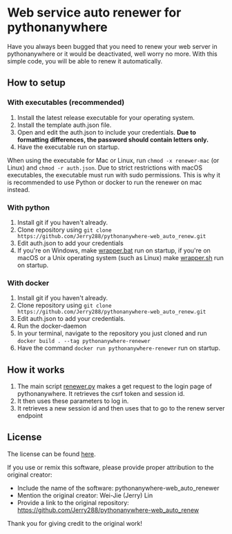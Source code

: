 # Web service auto renewer for pythonanywhere

Have you always been bugged that you need to renew your web server in pythonanywhere or it would be deactivated, well worry no more. With this simple code, you will be able to renew it automatically.

## How to setup

### With executables (recommended)

1. Install the latest release executable for your operating system.
2. Install the template auth.json file.
3. Open and edit the auth.json to include your credentials. **Due to formatting differences, the password should contain letters only.**
4. Have the executable run on startup.

When using the executable for Mac or Linux, run `chmod -x renewer-mac` (or Linux) and `chmod -r auth.json`. Due to strict restrictions with macOS executables, the executable must run with sudo permissions. This is why it is recommended to use Python or docker to run the renewer on mac instead.

### With python

1. Install git if you haven't already.
2. Clone repository using `git clone https://github.com/Jerry288/pythonanywhere-web_auto_renew.git`
3. Edit auth.json to add your credentials
4. If you're on Windows, make [wrapper.bat](wrapper.bat) run on startup, if you're on macOS or a Unix operating system (such as Linux) make [wrapper.sh](wrapper.sh) run on startup.

### With docker

1. Install git if you haven't already.
2. Clone repository using `git clone https://github.com/Jerry288/pythonanywhere-web_auto_renew.git`
3. Edit auth.json to add your credentials.
4. Run the docker-daemon
5. In your terminal, navigate to the repository you just cloned and run `docker build . --tag pythonanywhere-renewer`
6. Have the command `docker run pythonanywhere-renewer` run on startup.

## How it works

1. The main script [renewer.py](renewer.py) makes a get request to the login page of pythonanywhere. It retrieves the csrf token and session id.
2. It then uses these parameters to log in.
3. It retrieves a new session id and then uses that to go to the renew server endpoint


## License

The license can be found [here](LICENSE).

If you use or remix this software, please provide proper attribution to the original creator:

- Include the name of the software: pythonanywhere-web_auto_renewer
- Mention the original creator: Wei-Jie (Jerry) Lin
- Provide a link to the original repository: https://github.com/Jerry288/pythonanywhere-web_auto_renew

Thank you for giving credit to the original work!
